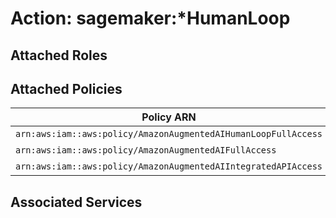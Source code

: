 # Action: sagemaker:*HumanLoop

## Attached Roles

## Attached Policies

| Policy ARN | Policy Name |
|------------|-------------|
| `arn:aws:iam::aws:policy/AmazonAugmentedAIHumanLoopFullAccess` | [AmazonAugmentedAIHumanLoopFullAccess](../policies.md#amazonaugmentedaihumanloopfullaccess) |
| `arn:aws:iam::aws:policy/AmazonAugmentedAIFullAccess` | [AmazonAugmentedAIFullAccess](../policies.md#amazonaugmentedaifullaccess) |
| `arn:aws:iam::aws:policy/AmazonAugmentedAIIntegratedAPIAccess` | [AmazonAugmentedAIIntegratedAPIAccess](../policies.md#amazonaugmentedaiintegratedapiaccess) |

## Associated Services


